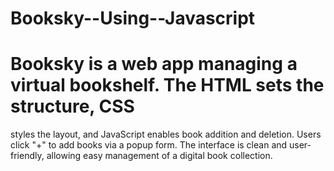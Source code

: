 # Booksky--Using--Javascript

# Booksky is a web app managing a virtual bookshelf. The HTML sets the structure, CSS
styles the layout, and JavaScript enables book addition and deletion. Users click "+" to
add books via a popup form. The interface is clean and user-friendly, allowing easy
management of a digital book collection.
